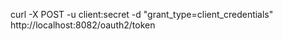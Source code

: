 curl -X POST -u client:secret -d "grant_type=client_credentials" http://localhost:8082/oauth2/token 